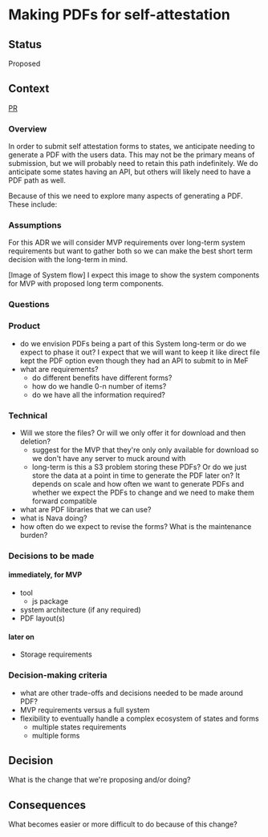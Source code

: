 # Making PDFs for self-attestation

## Status

Proposed

## Context
[PR](https://github.com/JosephGasiorekUSDS/verify-nextjs/pull/28)

### Overview
In order to submit self attestation forms to states, we anticipate needing to generate a PDF with the users data. This may not be the primary means of submission, but we will probably need to retain this path indefinitely. We do anticipate some states having an API, but others will likely need to have a PDF path as well.

Because of this we need to explore many aspects of generating a PDF. These include:


### Assumptions
For this ADR we will consider MVP requirements over long-term system requirements but want to gather both so we can make the best short term decision with the long-term in mind.

[Image of System flow]
I expect this image to show the system components for MVP with proposed long term components.

### Questions

### Product
- do we envision PDFs being a part of this System long-term or do we expect to phase it out? I expect that we will want to keep it like direct file kept the PDF option even though they had an API to submit to in MeF
- what are requirements?
	+ do different benefits have different forms?
	+ how do we handle 0-n number of items?
	+ do we have all the information required?

### Technical
- Will we store the files? Or will we only offer it for download and then deletion?
	+ suggest for the MVP that they're only only available for download so we don't have any server to muck around with
	+ long-term is this a S3 problem storing these PDFs? Or do we just store the data at a point in time to generate the PDF later on? It depends on scale and how often we want to generate PDFs and whether we expect the PDFs to change and we need to make them forward compatible
- what are PDF libraries that we can use?
- what is Nava doing?
- how often do we expect to revise the forms? What is the maintenance burden?

### Decisions to be made

#### immediately, for MVP
- tool
	+ js package
- system architecture (if any required)
- PDF layout(s)

#### later on
- Storage requirements

### Decision-making criteria
- what are other trade-offs and decisions needed to be made around PDF?
- MVP requirements versus a full system
- flexibility to eventually handle a complex ecosystem of states and forms
	+ multiple states requirements
	+ multiple forms

## Decision

What is the change that we're proposing and/or doing?

## Consequences

What becomes easier or more difficult to do because of this change?